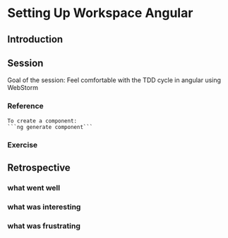 # Setting Up Workspace Angular

## Introduction

## Session

Goal of the session:
  Feel comfortable with the TDD cycle in angular using WebStorm

### Reference

	To create a component:
	```ng generate component```

### Exercise

	

## Retrospective

### what went well


### what was interesting


### what was frustrating
